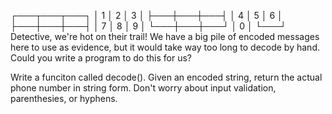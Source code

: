┌───┬───┬───┐ │ 1 │ 2 │ 3 │ ├───┼───┼───┤ │ 4 │ 5 │ 6 │ ├───┼───┼───┤ │ 7 │ 8 │ 9 │ └───┼───┼───┘ │ 0 │ └───┘ Detective,
we're hot on their trail! We have a big pile of encoded messages here to use as evidence, but it would take way too long
to decode by hand. Could you write a program to do this for us?

Write a funciton called decode(). Given an encoded string, return the actual phone number in string form. Don't worry
about input validation, parenthesies, or hyphens.

